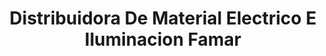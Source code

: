 ---
title: "Distribuidora De Material Electrico E Iluminacion Famar"
url: /toluca-de-lerdo/distribuidora-de-material-electrico-e-iluminacion-famar/
shop: electrónica
---